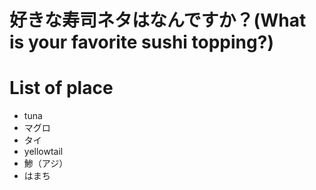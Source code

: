 # 好きな寿司ネタはなんですか？(What is your favorite sushi topping?)

# List of place
- tuna
- マグロ
- タイ
- yellowtail
- 鯵（アジ）
- はまち

